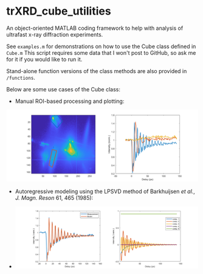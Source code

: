 # trXRD_cube_utilities
An object-oriented MATLAB coding framework to help with analysis of ultrafast x-ray diffraction experiments.

See `examples.m` for demonstrations on how to use the Cube class defined in `Cube.m` This script requires some data that I won't post to GitHub, so ask me for it if you would like to run it.

Stand-alone function versions of the class methods are also provided in `/functions`.

Below are some use cases of the Cube class:

- Manual ROI-based processing and plotting:

![Alt text](images/rois.png)

- Autoregressive modeling using the LPSVD method of Barkhuijsen *et al.*, *J. Magn. Reson* 61, 465 (1985):

- ![Alt text](images/LPSVD.png)
